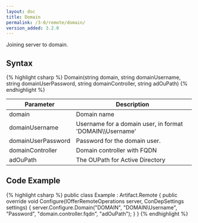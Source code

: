 ```yaml
---
layout: doc
title: Domain
permalink: /3-0/remote/domain/
version_added: 3.2.0
---
```


Joining server to domain.

## Syntax

{% highlight csharp %}
Domain(string domain, string domainUsername, string domainUserPassword, string domainController, string adOuPath)
{% endhighlight %}

<table>
	<thead>
		<tr>
			<th>Parameter</th>
			<th>Description</th>
		</tr>
	</thead>
	<tbody>
    <tr>
      <td>domain</td>
      <td>Domain name</td>
    </tr>
    <tr>
      <td>domainUsername</td>
      <td>Username for a domain user, in format 'DOMAIN\\Username'</td>
    </tr>
    <tr>
      <td>domainUserPassword</td>
      <td>Password for the domain user.</td>
    </tr>
    <tr>
      <td>domainController</td>
      <td>Domain controller with FQDN</td>
    </tr>
    <tr>
      <td>adOuPath</td>
      <td>The OUPath for Active Directory</td>
    </tr>
	</tbody>
</table>

## Code Example

{% highlight csharp %}
public class Example : Artifact.Remote
{
    public override void Configure(IOfferRemoteOperations server, ConDepSettings settings)
    {
        server.Configure.Domain("DOMAIN", "DOMAIN\\Username", "Password", "domain.controller.fqdn", "adOuPath");
    }
}
{% endhighlight %}